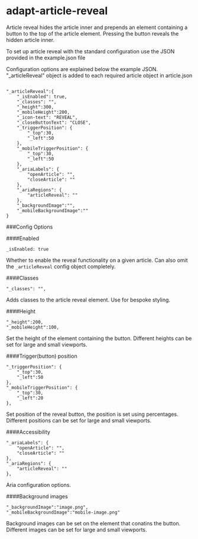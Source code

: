 adapt-article-reveal
====================  

Article reveal hides the article inner and prepends an element containing a button to the top of the article element. Pressing the button reveals the hidden article inner.

To set up article reveal with the standard configuration use the JSON provided in the example.json file

Configuration options are explained below the example JSON. "_articleReveal" object is added to each required article object in article.json

```

"_articleReveal":{
    "_isEnabled": true,
    "_classes": "",
    "_height":300,
    "_mobileHeight":200,
    "_icon-text": "REVEAL",
    "_closeButtonText": "CLOSE",
    "_triggerPosition": {
        "_top":30,
        "_left":50
    },
    "_mobileTriggerPosition": {
        "_top":30,
        "_left":50
    },
    "_ariaLabels": {
        "openArticle": "",
        "closeArticle": ""
    },
    "_ariaRegions": {
        "articleReveal": ""
    },
    "_backgroundImage":"",
    "_mobileBackgroundImage":""
}

```

###Config Options

####Enabled

```
_isEnabled: true
```
Whether to enable the reveal functionality on a given article. Can also omit the `_articleReveal` config object completely.

####Classes

```
"_classes": "",
```

Adds classes to the article reveal element. Use for bespoke styling.


####Height

```
"_height":200,
"_mobileHeight":100,
```
Set the height of the element containing the button. Different heights can be set for large and small viewports.

####Trigger(button) position

```
"_triggerPosition": {
    "_top":30,
    "_left":50
},
"_mobileTriggerPosition": {
    "_top":30,
    "_left":20
},
```
Set position of the reveal button, the position is set using percentages. Different positions can be set for large and small viewports.

####Accessibility

```
"_ariaLabels": {
    "openArticle": "",
    "closeArticle": ""
},
"_ariaRegions": {
    "articleReveal": ""
},
```
Aria configuration options.

####Background images

```
"_backgroundImage":"image.png",
"_mobileBackgroundImage":"mobile-image.png"
```

Background images can be set on the element that conatins the button. Different images can be set for large and small viewports.
